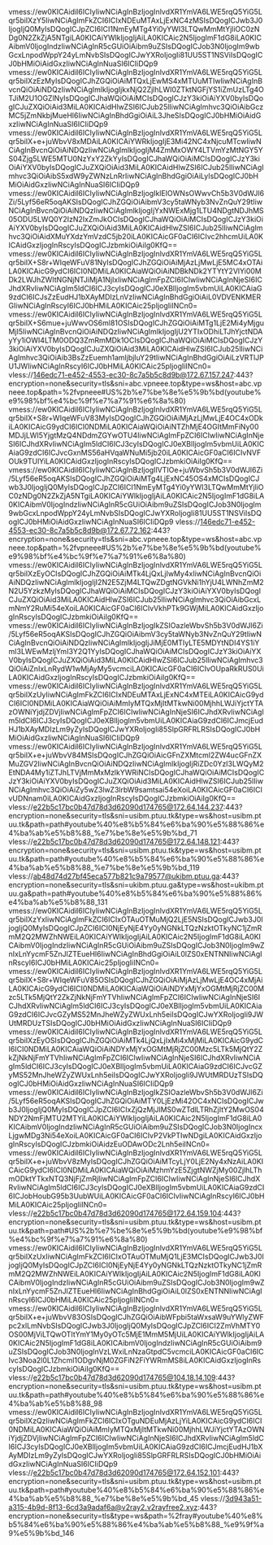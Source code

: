 vmess://ew0KICAidiI6ICIyIiwNCiAgInBzIjogInlvdXR1YmVA6LWE5rqQ5YiG5Lqr5biIXzY5IiwNCiAgImFkZCI6ICIxNDEuMTAxLjExNC4zMSIsDQogICJwb3J0IjogIjQ0MyIsDQogICJpZCI6ICI1NmEyMTg4Yi0yYWI3LTQwMmMtYjliOC0zNDg0N2ZkZjA5NTgiLA0KICAiYWlkIjogIjAiLA0KICAic2N5IjogImF1dG8iLA0KICAibmV0IjogIndzIiwNCiAgInR5cGUiOiAibm9uZSIsDQogICJob3N0IjogIm9wbGcxLnpodWppY24yLmNvbSIsDQogICJwYXRoIjogIi81UU5ST1NSViIsDQogICJ0bHMiOiAidGxzIiwNCiAgInNuaSI6ICIiDQp9
vmess://ew0KICAidiI6ICIyIiwNCiAgInBzIjogInlvdXR1YmVA6LWE5rqQ5YiG5Lqr5biIXzEzMyIsDQogICJhZGQiOiAiMTQxLjEwMS4xMTUuMTIwIiwNCiAgInBvcnQiOiAiNDQzIiwNCiAgImlkIjogIjkxNjQ2ZjlhLWI0ZTktNGFjYS1iZmUzLTg4OTJiM2U1OGZlNyIsDQogICJhaWQiOiAiMCIsDQogICJzY3kiOiAiYXV0byIsDQogICJuZXQiOiAid3MiLA0KICAidHlwZSI6ICJub25lIiwNCiAgImhvc3QiOiAibGczMC5jZmNkbjMueHl6IiwNCiAgInBhdGgiOiAiL3JheSIsDQogICJ0bHMiOiAidGxzIiwNCiAgInNuaSI6ICIiDQp9
vmess://ew0KICAidiI6ICIyIiwNCiAgInBzIjogInlvdXR1YmVA6LWE5rqQ5YiG5Lqr5biIX+e+juWbvV8xMDAiLA0KICAiYWRkIjogIjE3Mi42NC4xNjcuMTcwIiwNCiAgInBvcnQiOiAiNDQzIiwNCiAgImlkIjogIjM4ZmMxOWY4LTVmYzMtNGY5YS04Zjg5LWE5MTU0NzYxY2ZkYyIsDQogICJhaWQiOiAiMCIsDQogICJzY3kiOiAiYXV0byIsDQogICJuZXQiOiAid3MiLA0KICAidHlwZSI6ICJub25lIiwNCiAgImhvc3QiOiAibS5xdW9yZWNzLnRrIiwNCiAgInBhdGgiOiAiLyIsDQogICJ0bHMiOiAidGxzIiwNCiAgInNuaSI6ICIiDQp9
vmess://ew0KICAidiI6ICIyIiwNCiAgInBzIjogIklEIOWNsOWwvCh5b3V0dWJl6Zi/5Lyf56eR5oqAKSIsDQogICJhZGQiOiAibmV3cy5taWNyb3NvZnQuY29tIiwNCiAgInBvcnQiOiAiNDQzIiwNCiAgImlkIjogIjYxNWExMjg1LTU4NDgtNDJhMS05ODU5LWQ0Y2IzN2IxZmJkOCIsDQogICJhaWQiOiAiMCIsDQogICJzY3kiOiAiYXV0byIsDQogICJuZXQiOiAid3MiLA0KICAidHlwZSI6ICJub25lIiwNCiAgImhvc3QiOiAidXMuYXdzYmVzdC5jb20iLA0KICAicGF0aCI6ICIvc2hhcmUiLA0KICAidGxzIjogInRscyIsDQogICJzbmkiOiAiIg0KfQ==
vmess://ew0KICAidiI6ICIyIiwNCiAgInBzIjogInlvdXR1YmVA6LWE5rqQ5YiG5Lqr5biIX+S8r+WIqeWFuV81NyIsDQogICJhZGQiOiAiMjAzLjMwLjE5MC4xOTAiLA0KICAicG9ydCI6ICI0NDMiLA0KICAiaWQiOiAiNDBkNDk2YTYtY2VlYi00MDk2LWJhZWItNGNjNTJiMjA1NjIxIiwNCiAgImFpZCI6ICIwIiwNCiAgInNjeSI6ICJhdXRvIiwNCiAgIm5ldCI6ICJ3cyIsDQogICJ0eXBlIjogIm5vbmUiLA0KICAiaG9zdCI6ICJsZzEudHJ1bXAyMDIzLnVzIiwNCiAgInBhdGgiOiAiL0VDVENKMERGIiwNCiAgInRscyI6ICJ0bHMiLA0KICAic25pIjogIiINCn0=
vmess://ew0KICAidiI6ICIyIiwNCiAgInBzIjogInlvdXR1YmVA6LWE5rqQ5YiG5Lqr5biIX+S6mue+juWwvOS6ml81OSIsDQogICJhZGQiOiAiMTg1LjE2Mi4yMjguMjI5IiwNCiAgInBvcnQiOiAiNDQzIiwNCiAgImlkIjogIjU2YTIxODhiLTJhYjctNDAyYy1iOWI4LTM0ODQ3ZmRmMDk1OCIsDQogICJhaWQiOiAiMCIsDQogICJzY3kiOiAiYXV0byIsDQogICJuZXQiOiAid3MiLA0KICAidHlwZSI6ICJub25lIiwNCiAgImhvc3QiOiAib3BsZzEuemh1amljbjIuY29tIiwNCiAgInBhdGgiOiAiLzVRTlJPU1JWIiwNCiAgInRscyI6ICJ0bHMiLA0KICAic25pIjogIiINCn0=
vless://146edc71-e452-4553-ec30-8c7a5b5c8d9b@172.67.157.247:443?encryption=none&security=tls&sni=abc.vpneee.top&type=ws&host=abc.vpneee.top&path=%2fvpneee#US%2b%e7%be%8e%e5%9b%bd(youtube%e9%98%bf%e4%bc%9f%e7%a7%91%e6%8a%80)
vmess://ew0KICAidiI6ICIyIiwNCiAgInBzIjogInlvdXR1YmVA6LWE5rqQ5YiG5Lqr5biIX+S8r+WIqeWFuV83MyIsDQogICJhZGQiOiAiMjAzLjMwLjE4OC4xODkiLA0KICAicG9ydCI6ICI0NDMiLA0KICAiaWQiOiAiNTZhMjE4OGItMmFiNy00MDJjLWI5YjgtMzQ4NDdmZGYwOTU4IiwNCiAgImFpZCI6ICIwIiwNCiAgInNjeSI6ICJhdXRvIiwNCiAgIm5ldCI6ICJ3cyIsDQogICJ0eXBlIjogIm5vbmUiLA0KICAiaG9zdCI6ICJvcGxnMS56aHVqaWNuMi5jb20iLA0KICAicGF0aCI6ICIvNVFOUk9TUlYiLA0KICAidGxzIjogInRscyIsDQogICJzbmkiOiAiIg0KfQ==
vmess://ew0KICAidiI6ICIyIiwNCiAgInBzIjogIlVTIOe+juWbvSh5b3V0dWJl6Zi/5Lyf56eR5oqAKSIsDQogICJhZGQiOiAiMTg4LjExNC45OS4xMCIsDQogICJwb3J0IjogIjQ0MyIsDQogICJpZCI6ICI1NmEyMTg4Yi0yYWI3LTQwMmMtYjliOC0zNDg0N2ZkZjA5NTgiLA0KICAiYWlkIjogIjAiLA0KICAic2N5IjogImF1dG8iLA0KICAibmV0IjogIndzIiwNCiAgInR5cGUiOiAibm9uZSIsDQogICJob3N0IjogIm9wbGcxLnpodWppY24yLmNvbSIsDQogICJwYXRoIjogIi81UU5ST1NSViIsDQogICJ0bHMiOiAidGxzIiwNCiAgInNuaSI6ICIiDQp9
vless://146edc71-e452-4553-ec30-8c7a5b5c8d9b@172.67.72.162:443?encryption=none&security=tls&sni=abc.vpneee.top&type=ws&host=abc.vpneee.top&path=%2fvpneee#US%2b%e7%be%8e%e5%9b%bd(youtube%e9%98%bf%e4%bc%9f%e7%a7%91%e6%8a%80)
vmess://ew0KICAidiI6ICIyIiwNCiAgInBzIjogInlvdXR1YmVA6LWE5rqQ5YiG5Lqr5biIXzEyOCIsDQogICJhZGQiOiAiMTk4LjQxLjIwMy4xIiwNCiAgInBvcnQiOiAiNDQzIiwNCiAgImlkIjogIjI2N2E5ZjM4LTQwZDgtNGVkNi1hYjU4LWNhZmM2N2U5YzkzMyIsDQogICJhaWQiOiAiMCIsDQogICJzY3kiOiAiYXV0byIsDQogICJuZXQiOiAid3MiLA0KICAidHlwZSI6ICJub25lIiwNCiAgImhvc3QiOiAibGcxLmNmY2RuMi54eXoiLA0KICAicGF0aCI6ICIvVkhPTk9GWjMiLA0KICAidGxzIjogInRscyIsDQogICJzbmkiOiAiIg0KfQ==
vmess://ew0KICAidiI6ICIyIiwNCiAgInBzIjogIkZSIOazleWbvSh5b3V0dWJl6Zi/5Lyf56eR5oqAKSIsDQogICJhZGQiOiAibmV3cy5taWNyb3NvZnQuY29tIiwNCiAgInBvcnQiOiAiNDQzIiwNCiAgImlkIjogIjJiMjE0MTIyLTE5MDYtNDI4YS1iYmI3LWEwMzljYmI3Y2Q1YyIsDQogICJhaWQiOiAiMCIsDQogICJzY3kiOiAiYXV0byIsDQogICJuZXQiOiAid3MiLA0KICAidHlwZSI6ICJub25lIiwNCiAgImhvc3QiOiAiZnIxLnRydW1wMjAyMy5vcmciLA0KICAicGF0aCI6ICIvOUpaRkRUS0UiLA0KICAidGxzIjogInRscyIsDQogICJzbmkiOiAiIg0KfQ==
vmess://ew0KICAidiI6ICIyIiwNCiAgInBzIjogInlvdXR1YmVA6LWE5rqQ5YiG5Lqr5biIXzUyIiwNCiAgImFkZCI6ICIxNDEuMTAxLjExNC4xMTEiLA0KICAicG9ydCI6ICI0NDMiLA0KICAiaWQiOiAiMmIyMTQxMjItMTkwNi00MjhhLWJiYjctYTAzOWNiYjdjZDVjIiwNCiAgImFpZCI6ICIwIiwNCiAgInNjeSI6ICJhdXRvIiwNCiAgIm5ldCI6ICJ3cyIsDQogICJ0eXBlIjogIm5vbmUiLA0KICAiaG9zdCI6ICJmcjEudHJ1bXAyMDIzLm9yZyIsDQogICJwYXRoIjogIi85SlpGRFRLRSIsDQogICJ0bHMiOiAidGxzIiwNCiAgInNuaSI6ICIiDQp9
vmess://ew0KICAidiI6ICIyIiwNCiAgInBzIjogInlvdXR1YmVA6LWE5rqQ5YiG5Lqr5biIX+e+juWbvV84MSIsDQogICJhZGQiOiAicGFnZXMtcml2ZW4ucGFnZXMuZGV2IiwNCiAgInBvcnQiOiAiNDQzIiwNCiAgImlkIjogIjRiZDc0YzI3LWQyM2EtNDA4My1iZTJhLTVjMmMxMzlkYWRiNCIsDQogICJhaWQiOiAiMCIsDQogICJzY3kiOiAiYXV0byIsDQogICJuZXQiOiAid3MiLA0KICAidHlwZSI6ICJub25lIiwNCiAgImhvc3QiOiAiZy5wZ3lwZ3lrbW9samtsai54eXoiLA0KICAicGF0aCI6ICIvUDNnam0iLA0KICAidGxzIjogInRscyIsDQogICJzbmkiOiAiIg0KfQ==
vless://e22b5c17bc0b47d78d3d62090d174765@172.64.144.237:443?encryption=none&security=tls&sni=usibm.ptuu.tk&type=ws&host=usibm.ptuu.tk&path=path#youtube%40%e8%b5%84%e6%ba%90%e5%88%86%e4%ba%ab%e5%b8%88_%e7%be%8e%e5%9b%bd_71
vless://e22b5c17bc0b47d78d3d62090d174765@172.64.148.121:443?encryption=none&security=tls&sni=usibm.ptuu.tk&type=ws&host=usibm.ptuu.tk&path=path#youtube%40%e8%b5%84%e6%ba%90%e5%88%86%e4%ba%ab%e5%b8%88_%e7%be%8e%e5%9b%bd_119
vless://ab48d74d27bf45eca577b821c9a79577@ukibm.ptuu.ga:443?encryption=none&security=tls&sni=ukibm.ptuu.ga&type=ws&host=ukibm.ptuu.ga&path=path#youtube%40%e8%b5%84%e6%ba%90%e5%88%86%e4%ba%ab%e5%b8%88_131
vmess://ew0KICAidiI6ICIyIiwNCiAgInBzIjogInlvdXR1YmVA6LWE5rqQ5YiG5Lqr5biIXzYxIiwNCiAgImFkZCI6ICIxOTAuOTMuMjQ2LjE5NSIsDQogICJwb3J0IjogIjQ0MyIsDQogICJpZCI6ICI0NjEyNjE4Yy0yNGNkLTQzNzktOTkyNC1jZmRmM2Q2MWZhNWEiLA0KICAiYWlkIjogIjAiLA0KICAic2N5IjogImF1dG8iLA0KICAibmV0IjogIndzIiwNCiAgInR5cGUiOiAibm9uZSIsDQogICJob3N0IjogIm9wZnIxLnYycmF5ZnJlZTEueHl6IiwNCiAgInBhdGgiOiAiL0lZS0xENTNNIiwNCiAgInRscyI6ICJ0bHMiLA0KICAic25pIjogIiINCn0=
vmess://ew0KICAidiI6ICIyIiwNCiAgInBzIjogInlvdXR1YmVA6LWE5rqQ5YiG5Lqr5biIX+S8r+WIqeWFuV85OSIsDQogICJhZGQiOiAiMjAzLjMwLjE4OC4xMjAiLA0KICAicG9ydCI6ICI0NDMiLA0KICAiaWQiOiAiNDYxMjYxOGMtMjRjZC00Mzc5LTk5MjQtY2ZkZjNkNjFmYTVhIiwNCiAgImFpZCI6ICIwIiwNCiAgInNjeSI6ICJhdXRvIiwNCiAgIm5ldCI6ICJ3cyIsDQogICJ0eXBlIjogIm5vbmUiLA0KICAiaG9zdCI6ICJvcGZyMS52MnJheWZyZWUxLnh5eiIsDQogICJwYXRoIjogIi9JWUtMRDUzTSIsDQogICJ0bHMiOiAidGxzIiwNCiAgInNuaSI6ICIiDQp9
vmess://ew0KICAidiI6ICIyIiwNCiAgInBzIjogInlvdXR1YmVA6LWE5rqQ5YiG5Lqr5biIXzEyOSIsDQogICJhZGQiOiAiMTk4LjQxLjIxMi4xMjMiLA0KICAicG9ydCI6ICI0NDMiLA0KICAiaWQiOiAiNDYxMjYxOGMtMjRjZC00Mzc5LTk5MjQtY2ZkZjNkNjFmYTVhIiwNCiAgImFpZCI6ICIwIiwNCiAgInNjeSI6ICJhdXRvIiwNCiAgIm5ldCI6ICJ3cyIsDQogICJ0eXBlIjogIm5vbmUiLA0KICAiaG9zdCI6ICJvcGZyMS52MnJheWZyZWUxLnh5eiIsDQogICJwYXRoIjogIi9JWUtMRDUzTSIsDQogICJ0bHMiOiAidGxzIiwNCiAgInNuaSI6ICIiDQp9
vmess://ew0KICAidiI6ICIyIiwNCiAgInBzIjogIkZSIOazleWbvSh5b3V0dWJl6Zi/5Lyf56eR5oqAKSIsDQogICJhZGQiOiAiMTY0LjEzMi42OC4xNCIsDQogICJwb3J0IjogIjQ0MyIsDQogICJpZCI6ICIxZjQzMjJlMS0wZTdlLTRhZjItY2MwOS04NDY2NmFjMTU2MTYiLA0KICAiYWlkIjogIjAiLA0KICAic2N5IjogImF1dG8iLA0KICAibmV0IjogIndzIiwNCiAgInR5cGUiOiAibm9uZSIsDQogICJob3N0IjogIncxLjgwMDg3Ni54eXoiLA0KICAicGF0aCI6ICIvP2VkPTIwNDgiLA0KICAidGxzIjogInRscyIsDQogICJzbmkiOiAidzEuODAwODc2Lnh5eiINCn0=
vmess://ew0KICAidiI6ICIyIiwNCiAgInBzIjogInlvdXR1YmVA6LWE5rqQ5YiG5Lqr5biIX+e+juWbvV8zMyIsDQogICJhZGQiOiAiMTcyLjY0LjE2Ny4xNzAiLA0KICAicG9ydCI6ICI0NDMiLA0KICAiaWQiOiAiMzhmYzE5ZjgtNWZjMy00ZjlhLThmODktYTkxNTQ3NjFjZmRjIiwNCiAgImFpZCI6ICIwIiwNCiAgInNjeSI6ICJhdXRvIiwNCiAgIm5ldCI6ICJ3cyIsDQogICJ0eXBlIjogIm5vbmUiLA0KICAiaG9zdCI6ICJobHoubG95b3UubWUiLA0KICAicGF0aCI6ICIvIiwNCiAgInRscyI6ICJ0bHMiLA0KICAic25pIjogIiINCn0=
vless://e22b5c17bc0b47d78d3d62090d174765@172.64.159.104:443?encryption=none&security=tls&sni=usibm.ptuu.tk&type=ws&host=usibm.ptuu.tk&path=path#US%2b%e7%be%8e%e5%9b%bd(youtube%e9%98%bf%e4%bc%9f%e7%a7%91%e6%8a%80)
vmess://ew0KICAidiI6ICIyIiwNCiAgInBzIjogInlvdXR1YmVA6LWE5rqQ5YiG5Lqr5biIXzUxIiwNCiAgImFkZCI6ICIxOTAuOTMuMjQ1LjE3MCIsDQogICJwb3J0IjogIjQ0MyIsDQogICJpZCI6ICI0NjEyNjE4Yy0yNGNkLTQzNzktOTkyNC1jZmRmM2Q2MWZhNWEiLA0KICAiYWlkIjogIjAiLA0KICAic2N5IjogImF1dG8iLA0KICAibmV0IjogIndzIiwNCiAgInR5cGUiOiAibm9uZSIsDQogICJob3N0IjogIm9wZnIxLnYycmF5ZnJlZTEueHl6IiwNCiAgInBhdGgiOiAiL0lZS0xENTNNIiwNCiAgInRscyI6ICJ0bHMiLA0KICAic25pIjogIiINCn0=
vmess://ew0KICAidiI6ICIyIiwNCiAgInBzIjogInlvdXR1YmVA6LWE5rqQ5YiG5Lqr5biIX+e+juWbvV83OSIsDQogICJhZGQiOiAibWFpbi5taWxsaW9uYWlyZWFpc2xlLmNvbSIsDQogICJwb3J0IjogIjQ0MyIsDQogICJpZCI6ICI2ZmVhMTY0OS00MjViLTQwOTItYmY1My0yOTc5MjE1MmM5MjUiLA0KICAiYWlkIjogIjAiLA0KICAic2N5IjogImF1dG8iLA0KICAibmV0IjogIndzIiwNCiAgInR5cGUiOiAibm9uZSIsDQogICJob3N0IjogInVzLWxiLnNzaGtpdC5vcmciLA0KICAicGF0aCI6ICIvc3Noa2l0L1Zhcml1ODgvNjM0ZGFiN2FiYWRmMS8iLA0KICAidGxzIjogInRscyIsDQogICJzbmkiOiAiIg0KfQ==
vless://e22b5c17bc0b47d78d3d62090d174765@104.18.14.109:443?encryption=none&security=tls&sni=usibm.ptuu.tk&type=ws&host=usibm.ptuu.tk&path=path#youtube%40%e8%b5%84%e6%ba%90%e5%88%86%e4%ba%ab%e5%b8%88_98
vmess://ew0KICAidiI6ICIyIiwNCiAgInBzIjogInlvdXR1YmVA6LWE5rqQ5YiG5Lqr5biIXzQzIiwNCiAgImFkZCI6ICIxOTguNDEuMjAzLjYiLA0KICAicG9ydCI6ICI0NDMiLA0KICAiaWQiOiAiMmIyMTQxMjItMTkwNi00MjhhLWJiYjctYTAzOWNiYjdjZDVjIiwNCiAgImFpZCI6ICIwIiwNCiAgInNjeSI6ICJhdXRvIiwNCiAgIm5ldCI6ICJ3cyIsDQogICJ0eXBlIjogIm5vbmUiLA0KICAiaG9zdCI6ICJmcjEudHJ1bXAyMDIzLm9yZyIsDQogICJwYXRoIjogIi85SlpGRFRLRSIsDQogICJ0bHMiOiAidGxzIiwNCiAgInNuaSI6ICIiDQp9
vless://e22b5c17bc0b47d78d3d62090d174765@172.64.152.101:443?encryption=none&security=tls&sni=usibm.ptuu.tk&type=ws&host=usibm.ptuu.tk&path=path#youtube%40%e8%b5%84%e6%ba%90%e5%88%86%e4%ba%ab%e5%b8%88_%e7%be%8e%e5%9b%bd_45
vless://3d943a51-a315-4b9d-8f13-6cd3a9adaf6a@v2ray2.v2rayfree2.xyz:443?encryption=none&security=tls&type=ws&path=%2fray#youtube%40%e8%b5%84%e6%ba%90%e5%88%86%e4%ba%ab%e5%b8%88_%e9%9f%a9%e5%9b%bd_146
